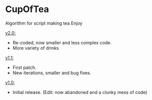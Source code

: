 # CupOfTea
 Algorithm for script making tea
Enjoy

<ins>v2.0:</ins>
- Re-coded, now smaller and less complex code.
- More variety of drinks

<ins>v1.1:</ins>
- First patch. 
- New iterations, smaller and bug fixes.

<ins>v1.0:</ins>
- Initial release. (Edit: now abandoned and a clunky mess of code)
